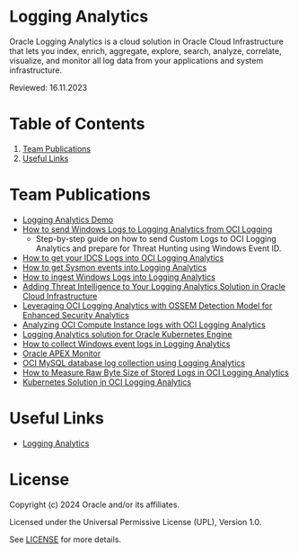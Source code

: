# Logging Analytics

Oracle Logging Analytics is a cloud solution in Oracle Cloud Infrastructure that lets you index, enrich, aggregate, explore, search, analyze, correlate, visualize, and monitor all log data from your applications and system infrastructure.

Reviewed: 16.11.2023

# Table of Contents

1. [Team Publications](#team-publications)
2. [Useful Links](#useful-links)

# Team Publications

- [Logging Analytics Demo](https://www.youtube.com/watch?v=1bJb92put4k)
- [How to send Windows Logs to Logging Analytics from OCI Logging](https://learnoci.cloud/how-to-send-windows-logs-to-logging-analytics-from-oci-logging-2c2a209c180a)
   - 	Step-by-step guide on how to send Custom Logs to OCI Logging Analytics and prepare for Threat Hunting using Windows Event ID.
- [How to get your IDCS Logs into OCI Logging Analytics](https://learnoci.cloud/how-to-get-your-idcs-logs-into-oci-logging-analytics-897dca063198)
- [How to get Sysmon events into Logging Analytics](https://learnoci.cloud/how-to-get-sysmon-events-into-logging-analytics-798eec1e57d5)
- [How to ingest Windows Logs into Logging Analytics](https://learnoci.cloud/how-to-ingest-windows-logs-into-logging-analytics-ec9fa591edc5)
- [Adding Threat Intelligence to Your Logging Analytics Solution in Oracle Cloud Infrastructure](https://learnoci.cloud/adding-threat-intelligence-to-your-logging-analytics-solution-in-oracle-cloud-infrastructure-882ee020fbcd)
- [Leveraging OCI Logging Analytics with OSSEM Detection Model for Enhanced Security Analytics](https://adibirzu.medium.com/leveraging-oci-logging-analytics-with-ossem-detection-model-for-enhanced-security-analytics-e599b270a14a)
- [Analyzing OCI Compute Instance logs with OCI Logging Analytics](https://blogs.oracle.com/observability/post/oci-logginganalytics-compute-instance)
- [Logging Analytics solution for Oracle Kubernetes Engine](https://karthicin.medium.com/logging-monitoring-solution-for-oracle-kubernetes-engine-oke-611738fe7d1)
- [How to collect Windows event logs in Logging Analytics](https://karthicin.medium.com/how-to-collect-windows-event-logs-in-logging-analytics-3a4f3ec8dc95)
- [Oracle APEX Monitor](https://github.com/oracle-quickstart/oci-o11y-solutions/tree/main/knowlege-content/oracle-database/APEX)
- [OCI MySQL database log collection using Logging Analytics](https://karthicin.medium.com/oci-mysql-database-log-collection-using-logging-analytics-b521441ba06b)
- [How to Measure Raw Byte Size of Stored Logs in OCI Logging Analytics](https://medium.com/@michtoeth/how-to-measure-raw-byte-size-of-stored-logs-in-oci-logging-analytics-3f5387506c07)
- [Kubernetes Solution in OCI Logging Analytics](https://karthicin.medium.com/kubernetes-solution-in-oci-logging-analytics-035a0eb39cb5)

# Useful Links

- [Logging Analytics](https://docs.oracle.com/en-us/iaas/logging-analytics/index.html)

# License

Copyright (c) 2024 Oracle and/or its affiliates.

Licensed under the Universal Permissive License (UPL), Version 1.0.

See [LICENSE](https://github.com/oracle-devrel/technology-engineering/blob/main/LICENSE) for more details.
